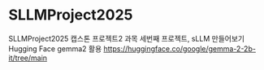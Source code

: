 # SLLMProject2025
SLLMProject2025
캡스톤 프로젝트2 과목 세번째 프로젝트, sLLM 만들어보기
Hugging Face gemma2 활용 https://huggingface.co/google/gemma-2-2b-it/tree/main
